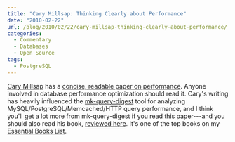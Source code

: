 ```yaml
---
title: "Cary Millsap: Thinking Clearly about Performance"
date: "2010-02-22"
url: /blog/2010/02/22/cary-millsap-thinking-clearly-about-performance/
categories:
  - Commentary
  - Databases
  - Open Source
tags:
  - PostgreSQL
---
```

[Cary Millsap](http://method-r.com/) has a [concise, readable paper on performance](http://method-r.com/downloads/doc_details/44-thinking-clearly-about-performance). Anyone involved in database performance optimization should read it. Cary's writing has heavily influenced the [mk-query-digest](http://www.maatkit.org/doc/mk-query-digest.html) tool for analyzing MySQL/PostgreSQL/Memcached/HTTP query performance, and I think you'll get a lot more from mk-query-digest if you read this paper---and you should also read his book, [reviewed here](/blog/2009/11/07/a-review-of-optimizing-oracle-performance-by-cary-millsap/). It's one of the top books on my [Essential Books List](/essential-books/).


